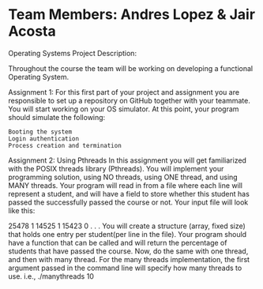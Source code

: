 # Team Members: Andres Lopez & Jair Acosta
Operating Systems Project Description:

Throughout the course the team will be working on developing a functional Operating System.

Assignment 1:
For this first part of your project and assignment you are responsible to set up a repository on GitHub together with your teammate. You will start working on your OS simulator. At this point, your program should simulate the following:

    Booting the system
    Login authentication
    Process creation and termination

Assignment 2:
Using Pthreads
In this assignment you will get familiarized with the POSIX threads library (Pthreads). You will implement your programming solution, using NO threads, using ONE thread, and using MANY threads.
Your program will read in from a file where each line will represent a student, and will have a field to store whether this student has passed the successfully passed the course or not. 
Your input file will look like this:

25478 1
14525 1
15423 0
.
.
.
You will create a structure (array, fixed size) that holds one entry per student(per line in the file). Your program should have a function that can be called and will return the percentage of students that have passed the course.
Now, do the same with one thread, and then with many thread. For the many threads implementation, the first argument passed in the command line will specify how many threads to use. i.e.,
./manythreads 10
